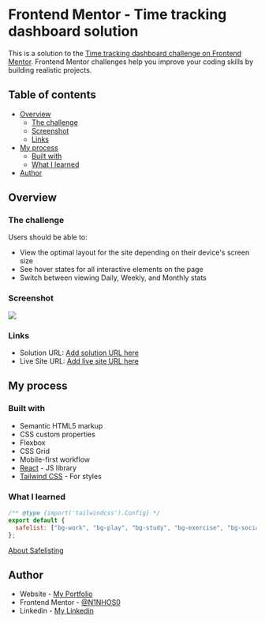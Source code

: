 # Frontend Mentor - Time tracking dashboard solution

This is a solution to the [Time tracking dashboard challenge on Frontend Mentor](https://www.frontendmentor.io/challenges/time-tracking-dashboard-UIQ7167Jw). Frontend Mentor challenges help you improve your coding skills by building realistic projects.

## Table of contents

- [Overview](#overview)
  - [The challenge](#the-challenge)
  - [Screenshot](#screenshot)
  - [Links](#links)
- [My process](#my-process)
  - [Built with](#built-with)
  - [What I learned](#what-i-learned)
- [Author](#author)

## Overview

### The challenge

Users should be able to:

- View the optimal layout for the site depending on their device's screen size
- See hover states for all interactive elements on the page
- Switch between viewing Daily, Weekly, and Monthly stats

### Screenshot

![](./screenshot.jpg)

### Links

- Solution URL: [Add solution URL here](https://your-solution-url.com)
- Live Site URL: [Add live site URL here](https://your-live-site-url.com)

## My process

### Built with

- Semantic HTML5 markup
- CSS custom properties
- Flexbox
- CSS Grid
- Mobile-first workflow
- [React](https://reactjs.org/) - JS library
- [Tailwind CSS](https://tailwindcss.com/) - For styles

### What I learned

```js
/** @type {import('tailwindcss').Config} */
export default {
  safelist: ["bg-work", "bg-play", "bg-study", "bg-exercise", "bg-social", "bg-self-care", "text-white", "text-blue-pale"],
};
```
[About Safelisting](https://tailwindcss.com/docs/content-configuration#safelisting-classes)

## Author

- Website - [My Portfolio](https://portifoliov2-client.vercel.app/)
- Frontend Mentor - [@N1NHOS0](https://www.frontendmentor.io/profile/NINHOS0)
- Linkedin - [My Linkedin](https://www.linkedin.com/in/renan-polido-805a66248/)
